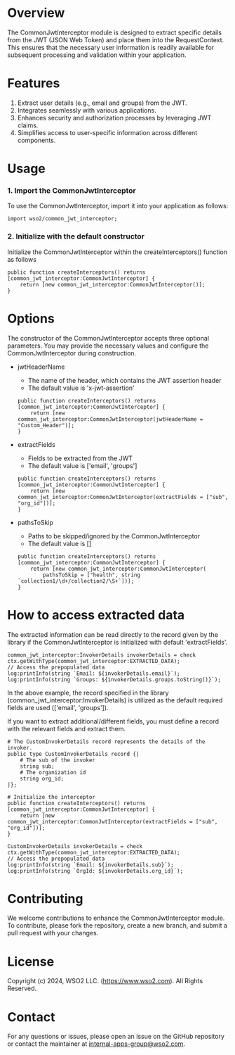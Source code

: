 # Overview
The CommonJwtInterceptor module is designed to extract specific details from the JWT (JSON Web Token) and place them into the RequestContext. This ensures that the necessary user information is readily available for subsequent processing and validation within your application.

# Features
1. Extract user details (e.g., email and groups) from the JWT.
2. Integrates seamlessly with various applications.
3. Enhances security and authorization processes by leveraging JWT claims.
4. Simplifies access to user-specific information across different components.

# Usage
### 1. Import the CommonJwtInterceptor
To use the CommonJwtInterceptor, import it into your application as follows:
```
import wso2/common_jwt_interceptor;
```



### 2. Initialize with the default constructor
Initialize the CommonJwtInterceptor within the createInterceptors() function as follows
```
public function createInterceptors() returns [common_jwt_interceptor:CommonJwtInterceptor] {
    return [new common_jwt_interceptor:CommonJwtInterceptor()];
}
```

# Options
The constructor of the CommonJwtInterceptor accepts three optional parameters.
You may provide the necessary values and configure the CommonJwtInterceptor during construction.

- jwtHeaderName
    - The name of the header, which contains the JWT assertion header
    - The default value is 'x-jwt-assertion'
    ```
    public function createInterceptors() returns [common_jwt_interceptor:CommonJwtInterceptor] {
        return [new common_jwt_interceptor:CommonJwtInterceptor(jwtHeaderName = "Custom_Header")];
    }
    ```

- extractFields
    - Fields to be extracted from the JWT
    - The default value is ['email', 'groups']
    ```
    public function createInterceptors() returns [common_jwt_interceptor:CommonJwtInterceptor] {
        return [new common_jwt_interceptor:CommonJwtInterceptor(extractFields = ["sub", "org_id"])];
    }
    ```

- pathsToSkip
    - Paths to be skipped/ignored by the CommonJwtInterceptor
    - The default value is []
    ```
    public function createInterceptors() returns [common_jwt_interceptor:CommonJwtInterceptor] {
        return [new common_jwt_interceptor:CommonJwtInterceptor(
            pathsToSkip = ["health", string `collection1/\d+/collection2/\S+`])];
    }
    ```

# How to access extracted data
The extracted information can be read directly to the record given by the library if the CommonJwtInterceptor is initialized with default \'extractFields\'.
```
common_jwt_interceptor:InvokerDetails invokerDetails = check ctx.getWithType(common_jwt_interceptor:EXTRACTED_DATA);
// Access the prepopulated data
log:printInfo(string `Email: ${invokerDetails.email}`);
log:printInfo(string `Groups: ${invokerDetails.groups.toString()}`);
```
In the above example, the record specified in the library  (common_jwt_interceptor:InvokerDetails) is utilized as the default required fields are used (['email', 'groups']).

If you want to extract additional/different fields, you must define a record with the relevant fields and extract them.

```
# The CustomInvokerDetails record represents the details of the invoker.
public type CustomInvokerDetails record {|
    # The sub of the invoker
    string sub;
    # The organization id
    string org_id;
|};

# Initialize the interceptor
public function createInterceptors() returns [common_jwt_interceptor:CommonJwtInterceptor] {
    return [new common_jwt_interceptor:CommonJwtInterceptor(extractFields = ["sub", "org_id"])];
}

CustomInvokerDetails invokerDetails = check ctx.getWithType(common_jwt_interceptor:EXTRACTED_DATA);
// Access the prepopulated data
log:printInfo(string `Email: ${invokerDetails.sub}`);
log:printInfo(string `OrgId: ${invokerDetails.org_id}`);
```

# Contributing
We welcome contributions to enhance the CommonJwtInterceptor module. To contribute, please fork the repository, create a new branch, and submit a pull request with your changes.

# License
Copyright (c) 2024, WSO2 LLC. (https://www.wso2.com). All Rights Reserved.

# Contact
For any questions or issues, please open an issue on the GitHub repository or contact the maintainer at internal-apps-group@wso2.com.